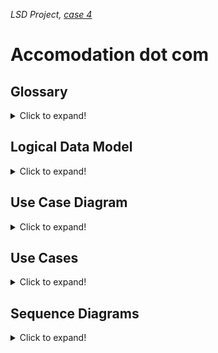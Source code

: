 _LSD Project, [case 4](https://datsoftlyngby.github.io/soft2020fall/resources/da1526ac-case-4.pdf)_

# **Accomodation dot com**

## **Glossary**

<details>
  <summary>Click to expand!</summary>

### **Nouns**



| WORD                           | LDM |
|:-------------------------------|:---:|
| Hotel chain                    |  x  |
| It system                      |     |
| Hotel room                     |  x  |
| System                         |     |
| Web service                    |     |
| Third party solution           |     |
| Web application                |     |
| Employee                       |  x  |
| Travel agency                  |  x  |
| Accommodation                  |  ?  |
| Agreement                      |     |
| Five letter code               |  x  |
| Letters                        |     |
| Hotel                          |  x  |
| 6 digit number                 |  x  |
| name                           |  x  |
| address                        |  x  |
| city                           |  x  |
| distance to center             |  x  |
| star ratings                   |  x  |
| Number rooms                   |  x  |
| Room number                    |  x  |
| digits and Optional letter a-z |  x  |
| Room                           |  x  |
| Guest                          |  x  |
| Type                           |  x  |
| S single                       |  ?  |
| D double                       |  ?  |
| T twin                         |  ?  |
| F family                       |  ?  |
| M meeting room                 |  ?  |
| individual Price               |  x  |
| Passport number                |  x  |
| Booking                        |  x  |
| Adult guest                    |  x  |
| Child guest                    |  x  |
| Nights                         |  x  |
| Capacity                       |  x  |
| Stay                           |     |
| Late arrival                   |  x  |
| Service                        |     |
| task                           |     |
| Vacant hotel room              |  x  |
| City                           |  x  |
| time period                    |  x  |
| Error message                  |     |

</details>


## **Logical Data Model**

<details>
<summary>Click to expand!</summary>

![alt text](https://github.com/Team-A-SOFT2020/Accomodation-dot-com/blob/main/Documentation/LogicalDataModel.png)



This model describes a booking system in which a ”Guest” can book one or multiple vacant rooms with 1 or multiple nr of guests attached.
There are different types of rooms which are attached to “Hotel”(s). They are all a part of a “HotelChain” identified by a “threeLetterCode” (a combination of Country code and three letters derived from “Hotel” name).
“TravelAgency” and “Employee” are displayed and greyed out for future implementation.

This model describes a booking system in which a ”Guest” can book one or multiple vacant rooms with 1 or multiple nr of guests.
There are different types of “Room”(s) which are attached to “Hotel”(s). They are all a part of a “HotelChain” identified by a “threeLetterCode” (a combination of Country code and three letters derived from “Hotel” name).
“TravelAgency” and “Employee” are displayed and greyed out for future implementation.

</details>


## **Use Case Diagram**

<details>
<summary>Click to expand!</summary>

![alt text](https://github.com/Team-A-SOFT2020/Accomodation-dot-com/blob/main/Documentation/UseCaseDiagram.png)



</details>

## **Use Cases**

<details>
<summary>Click to expand!</summary>


<br/>

### UC1

<br/>

**Name:** Show list of vacant rooms

**Description:** Show a list of vacant rooms

**Primary Actor:** Guest

**Preconditions:** none

**Main Succes Scenario:**
  1. Guest selects city, date and number of guests
  2. System shows list of hotels with vacant rooms
  3. Guest selects a hotel
  4. System shows list of vacant rooms

<br/>

**Extensions:**

**2a:** No hotels have vacant rooms that meet (all) the criteria.

  1. System displays "No vacant rooms are available error"
  2. Guest returns to MSS 1


**4a:** Hotel no longer has available room(s)
  1. System displays "Hotel is no longer available error"
  2. Guest returns to MSS 3


**Postcondition (Success guaranties)** A list of vacant rooms is displayed





### UC2

<br/>

**Name:** Create Booking

**Description:** Create a booking

**Primary Actor:** Guest

**Preconditions:** none

**Main Succes Scenario:**

1.	Guest searches for list of vacant rooms (UC1)

2.	Guest selects room to book

3. 	System asks for passport number

4.	Guest fills in passport number and confirms booking

5.	System confirms booking


**Extensions:**

**2a:** Room is no longer available
  1. System displays “Room unavailable error”
  2. System updates list of vacant rooms
  3. Guest returns to MSS 2






**Postcondition (Success guaranties)** A booking is created




### UC3

<br/>

**Name:** Show booking

**Description:** A guest can see booking details of her booking(s)

**Primary Actor:** Guest

**Preconditions:** none

**Main Succes Scenario:**

1.	Guest fills in passport number

2.	System shows existing bookings

3.  Guest selects a booking

4.  System shows booking details


**Extensions:**

**2a:** There are no bookings connected to the given passport number
  1. System displays “No bookings error”
  2. Guest returns to MSS 1

**Postcondition (Success guaranties)** Bookingdetails are displayed



### UC4

<br/>

**Name:** Cancel Booking

**Description:** A guest cancels a booking

**Primary Actor:** Guest

**Preconditions:** none

**Main Succes Scenario:**

1.	System displays current bookings (UC3)

2.	Guest cancels booking

3.  System asks for confirmation

4.	Guest confirms cancelation

5.  System confirms cancelation


**Postcondition (Success guaranties)** A room is canceled


</details>


## **Sequence Diagrams**

<details>
<summary>Click to expand!</summary>

### Sequence Diagram 1


![alt text](https://github.com/Team-A-SOFT2020/Accomodation-dot-com/blob/main/Documentation/sequenceDiagram1.png)

### Sequence Diagram 2

![alt text](https://github.com/Team-A-SOFT2020/Accomodation-dot-com/blob/main/Documentation/sequenceDiagram2.png)

### Sequence Diagram 3

![alt text](https://github.com/Team-A-SOFT2020/Accomodation-dot-com/blob/main/Documentation/sequenceDiagram3.png)

### Sequence Diagram 4

![alt text](https://github.com/Team-A-SOFT2020/Accomodation-dot-com/blob/main/Documentation/sequenceDiagram4.png)



</details>
